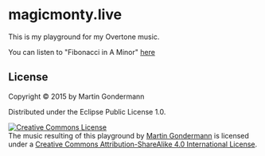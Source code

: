 # magicmonty.live

This is my playground for my Overtone music.

You can listen to "Fibonacci in A Minor" [here](https://soundcloud.com/magicmonty-1/fibonacci-in-a-minor)

## License

Copyright © 2015 by Martin Gondermann

Distributed under the Eclipse Public License 1.0.

<a rel="license" href="http://creativecommons.org/licenses/by-sa/4.0/"><img alt="Creative Commons License" style="border-width:0" src="https://i.creativecommons.org/l/by-sa/4.0/88x31.png" /></a><br /><span xmlns:dct="http://purl.org/dc/terms/" property="dct:title">The music resulting of this playground</span> by <a xmlns:cc="http://creativecommons.org/ns#" href="https://github.com/magicmonty/live" property="cc:attributionName" rel="cc:attributionURL">Martin Gondermann</a> is licensed under a <a rel="license" href="http://creativecommons.org/licenses/by-sa/4.0/">Creative Commons Attribution-ShareAlike 4.0 International License</a>.
